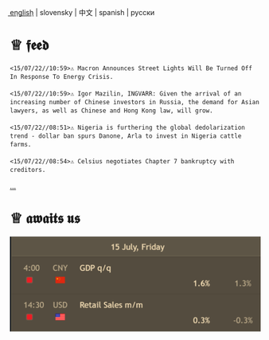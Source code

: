 [e͟n͟gl͟i͟s͟h͟](https://github.com/samuelPapranec/samuelPapranec/blob/main/README.md/) | slovensky | 中文 | spanish | русски 
<br>
# ♕ 𝖋𝖊𝖊𝖉
`<15/07/22//10:59>⚠️ Macron Announces Street Lights Will Be Turned Off In Response To Energy Crisis.` 
<br>
<br>
`<15/07/22//10:59>⚠️ Igor Mazilin, INGVARR: Given the arrival of an increasing number of Chinese investors in Russia, the demand for Asian lawyers, as well as Chinese and Hong Kong law, will grow.` 
<br>
<br>
`<15/07/22//08:51>⚠️ Nigeria is furthering the global dedolarization trend - dollar ban spurs Danone, Arla to invest in Nigeria cattle farms.` 
<br>
<br>
`<15/07/22//08:54>⚠️ Celsius negotiates Chapter 7 bankruptcy with creditors.`
<br>
<br>
[...](https://github.com/samuelPapranec/citadela_alpha/blob/main/)
# ♕ 𝖆𝖜𝖆𝖎𝖙𝖘 𝖚𝖘
<img src="https://github.com/samuelPapranec/citadela_alpha/blob/main/weekly_event_calendars/day/friday.png" alt="drawing" width="650"/>

